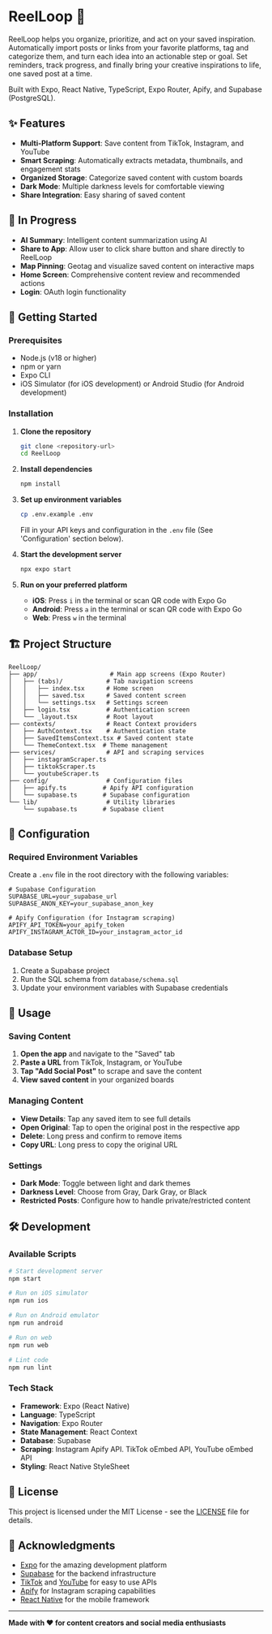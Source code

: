 # ReelLoop 📱


ReelLoop helps you organize, prioritize, and act on your saved inspiration. Automatically import posts or links from your favorite platforms, tag and categorize them, and turn each idea into an actionable step or goal. Set reminders, track progress, and finally bring your creative inspirations to life, one saved post at a time.

Built with Expo, React Native, TypeScript, Expo Router, Apify, and Supabase (PostgreSQL).


## ✨ Features

- **Multi-Platform Support**: Save content from TikTok, Instagram, and YouTube
- **Smart Scraping**: Automatically extracts metadata, thumbnails, and engagement stats
- **Organized Storage**: Categorize saved content with custom boards
- **Dark Mode**: Multiple darkness levels for comfortable viewing
- **Share Integration**: Easy sharing of saved content

## 🚧 In Progress

- **AI Summary**: Intelligent content summarization using AI
- **Share to App**: Allow user to click share button and share directly to ReelLoop
- **Map Pinning**: Geotag and visualize saved content on interactive maps
- **Home Screen**: Comprehensive content review and recommended actions
- **Login**: OAuth login functionality

## 🚀 Getting Started

### Prerequisites

- Node.js (v18 or higher)
- npm or yarn
- Expo CLI
- iOS Simulator (for iOS development) or Android Studio (for Android development)

### Installation

1. **Clone the repository**
   ```bash
   git clone <repository-url>
   cd ReelLoop
   ```

2. **Install dependencies**
   ```bash
   npm install
   ```

3. **Set up environment variables**
   ```bash
   cp .env.example .env
   ```
   Fill in your API keys and configuration in the `.env` file (See 'Configuration' section below).

4. **Start the development server**
   ```bash
   npx expo start
   ```

5. **Run on your preferred platform**
   - **iOS**: Press `i` in the terminal or scan QR code with Expo Go
   - **Android**: Press `a` in the terminal or scan QR code with Expo Go
   - **Web**: Press `w` in the terminal

## 🏗️ Project Structure

```
ReelLoop/
├── app/                    # Main app screens (Expo Router)
│   ├── (tabs)/            # Tab navigation screens
│   │   ├── index.tsx      # Home screen
│   │   ├── saved.tsx      # Saved content screen
│   │   └── settings.tsx   # Settings screen
│   ├── login.tsx          # Authentication screen
│   └── _layout.tsx        # Root layout
├── contexts/              # React Context providers
│   ├── AuthContext.tsx    # Authentication state
│   ├── SavedItemsContext.tsx # Saved content state
│   └── ThemeContext.tsx  # Theme management
├── services/              # API and scraping services
│   ├── instagramScraper.ts
│   ├── tiktokScraper.ts
│   └── youtubeScraper.ts
├── config/                # Configuration files
│   ├── apify.ts          # Apify API configuration
│   └── supabase.ts       # Supabase configuration
└── lib/                   # Utility libraries
    └── supabase.ts       # Supabase client
```

## 🔧 Configuration

### Required Environment Variables

Create a `.env` file in the root directory with the following variables:

```env
# Supabase Configuration
SUPABASE_URL=your_supabase_url
SUPABASE_ANON_KEY=your_supabase_anon_key

# Apify Configuration (for Instagram scraping)
APIFY_API_TOKEN=your_apify_token
APIFY_INSTAGRAM_ACTOR_ID=your_instagram_actor_id
```

### Database Setup

1. Create a Supabase project
2. Run the SQL schema from `database/schema.sql`
3. Update your environment variables with Supabase credentials

## 📱 Usage

### Saving Content

1. **Open the app** and navigate to the "Saved" tab
2. **Paste a URL** from TikTok, Instagram, or YouTube
3. **Tap "Add Social Post"** to scrape and save the content
4. **View saved content** in your organized boards

### Managing Content

- **View Details**: Tap any saved item to see full details
- **Open Original**: Tap to open the original post in the respective app
- **Delete**: Long press and confirm to remove items
- **Copy URL**: Long press to copy the original URL

### Settings

- **Dark Mode**: Toggle between light and dark themes
- **Darkness Level**: Choose from Gray, Dark Gray, or Black
- **Restricted Posts**: Configure how to handle private/restricted content

## 🛠️ Development

### Available Scripts

```bash
# Start development server
npm start

# Run on iOS simulator
npm run ios

# Run on Android emulator
npm run android

# Run on web
npm run web

# Lint code
npm run lint
```

### Tech Stack

- **Framework**: Expo (React Native)
- **Language**: TypeScript
- **Navigation**: Expo Router
- **State Management**: React Context
- **Database**: Supabase
- **Scraping**: Instagram Apify API. TikTok oEmbed API, YouTube oEmbed API
- **Styling**: React Native StyleSheet


## 📄 License

This project is licensed under the MIT License - see the [LICENSE](LICENSE) file for details.

## 🙏 Acknowledgments

- [Expo](https://expo.dev) for the amazing development platform
- [Supabase](https://supabase.com) for the backend infrastructure
- [TikTok](https://developers.tiktok.com/doc/embed-videos/) and [YouTube](https://developers.google.com/youtube/v3) for easy to use APIs
- [Apify](https://apify.com) for Instagram scraping capabilities
- [React Native](https://reactnative.dev) for the mobile framework

---

**Made with ❤️ for content creators and social media enthusiasts**